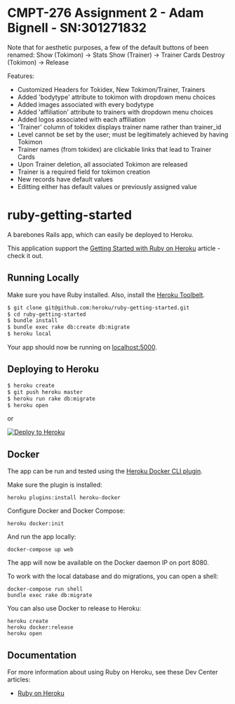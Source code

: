 # CMPT-276 Assignment 2 - Adam Bignell - SN:301271832

Note that for aesthetic purposes, a few of the default buttons of been renamed:
Show (Tokimon) -> Stats
Show (Trainer) -> Trainer Cards
Destroy (Tokimon) -> Release

Features:
  - Customized Headers for Tokidex, New Tokimon/Trainer, Trainers
  - Added 'bodytype' attribute to tokimon with dropdown menu choices
  - Added images associated with every bodytype
  - Added 'affiliation' attribute to trainers with dropdown menu choices
  - Added logos associated with each affiliation
  - 'Trainer' column of tokidex displays trainer name rather than trainer_id
  - Level cannot be set by the user; must be legitimately achieved by having Tokimon
  - Trainer names (from tokidex) are clickable links that lead to Trainer Cards
  - Upon Trainer deletion, all associated Tokimon are released
  - Trainer is a required field for tokimon creation
  - New records have default values
  - Editting either has default values or previously assigned value

# ruby-getting-started

A barebones Rails app, which can easily be deployed to Heroku.

This application support the [Getting Started with Ruby on Heroku](https://devcenter.heroku.com/articles/getting-started-with-ruby) article - check it out.

## Running Locally

Make sure you have Ruby installed.  Also, install the [Heroku Toolbelt](https://toolbelt.heroku.com/).

```sh
$ git clone git@github.com:heroku/ruby-getting-started.git
$ cd ruby-getting-started
$ bundle install
$ bundle exec rake db:create db:migrate
$ heroku local
```

Your app should now be running on [localhost:5000](http://localhost:5000/).

## Deploying to Heroku

```sh
$ heroku create
$ git push heroku master
$ heroku run rake db:migrate
$ heroku open
```

or

[![Deploy to Heroku](https://www.herokucdn.com/deploy/button.png)](https://heroku.com/deploy)

## Docker

The app can be run and tested using the [Heroku Docker CLI plugin](https://devcenter.heroku.com/articles/introduction-local-development-with-docker).

Make sure the plugin is installed:

    heroku plugins:install heroku-docker

Configure Docker and Docker Compose:

    heroku docker:init

And run the app locally:

    docker-compose up web

The app will now be available on the Docker daemon IP on port 8080.

To work with the local database and do migrations, you can open a shell:

    docker-compose run shell
    bundle exec rake db:migrate

You can also use Docker to release to Heroku:

    heroku create
    heroku docker:release
    heroku open

## Documentation

For more information about using Ruby on Heroku, see these Dev Center articles:

- [Ruby on Heroku](https://devcenter.heroku.com/categories/ruby)
